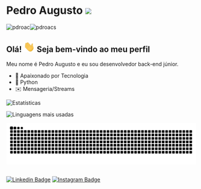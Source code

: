 # Pedro Augusto <img src="[https://emojis.slackmojis.com/emojis/images/1531849430/4246/blob-sunglasses.gif](https://avatars.githubusercontent.com/u/90412819?v=4)" width="30"/>

<div style="display: flex">
<img src = "https://komarev.com/ghpvc/?username=pdroacs&label=Profile%20views&color=brightgreen" alt="pdroac"  style="float:right, margin-right:10px"/>
<img src="https://img.shields.io/github/followers/pdroacs?label=Follow&color=brightgreen" alt="pdroacs" style="float:left" />
</div>

## Olá! <img  src="https://raw.githubusercontent.com/ABSphreak/ABSphreak/master/gifs/Hi.gif" width="30" /> Seja bem-vindo ao meu perfil

Meu nome é Pedro Augusto e eu sou desenvolvedor back-end júnior.

- :blue_heart: Apaixonado por Tecnologia
- :snake: Python
- :envelope: Mensageria/Streams

![Estatísticas](https://github-readme-stats.vercel.app/api?username=pdroacs&show_icons=true&locale=pt-BR&theme=transparent&rank_icon=github)

![Linguagens mais usadas](https://github-readme-stats.vercel.app/api/top-langs/?username=pdroacs&layout=compact&langs_count=7&count_private=true&locale=pt-BR&theme=transparent)

![Snake animation](https://github.com/pdroacs/pdroacs/blob/output/github-contribution-grid-snake.svg)

##

[![Linkedin Badge](https://img.shields.io/badge/LinkedIn-0077B5?style=for-the-badge&logo=linkedin&logoColor=white)](https://www.linkedin.com/in/pedro-augusto-279548205/)
[![Instagram Badge](https://img.shields.io/badge/Instagram-E4405F?style=for-the-badge&logo=instagram&logoColor=white)](https://www.instagram.com/pdroacs/)
